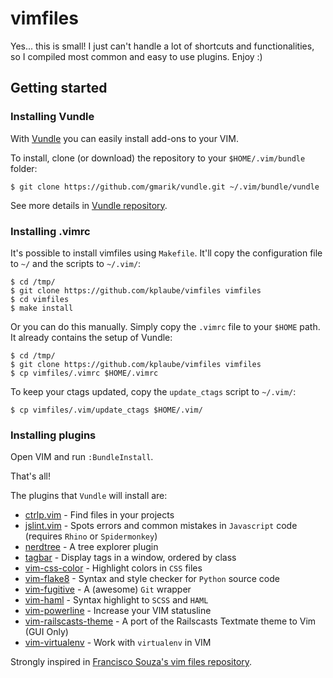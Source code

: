 vimfiles
========

Yes... this is small! I just can't handle a lot of shortcuts and
functionalities, so I compiled most common and easy to use plugins. Enjoy :)

Getting started
---------------

### Installing Vundle

With [Vundle](https://github.com/gmarik/vundle) you can easily install
add-ons to your VIM.

To install, clone (or download) the repository to your `$HOME/.vim/bundle` folder:

    $ git clone https://github.com/gmarik/vundle.git ~/.vim/bundle/vundle

See more details in [Vundle repository](https://github.com/gmarik/vundle).

### Installing .vimrc

It's possible to install vimfiles using `Makefile`. It'll copy the
configuration file to `~/` and the scripts to `~/.vim/`:

    $ cd /tmp/
    $ git clone https://github.com/kplaube/vimfiles vimfiles
    $ cd vimfiles
    $ make install

Or you can do this manually. Simply copy the `.vimrc` file to your `$HOME` path.
It already contains the setup of Vundle:

    $ cd /tmp/
    $ git clone https://github.com/kplaube/vimfiles vimfiles
    $ cp vimfiles/.vimrc $HOME/.vimrc

To keep your ctags updated, copy the `update_ctags` script to `~/.vim/`:

    $ cp vimfiles/.vim/update_ctags $HOME/.vim/

### Installing plugins

Open VIM and run `:BundleInstall`.

That's all!

The plugins that `Vundle` will install are:

* [ctrlp.vim](https://github.com/kien/ctrlp.vim) - Find files in your projects
* [jslint.vim](https://github.com/hallettj/jslint.vim) - Spots errors and common mistakes in `Javascript` code (requires `Rhino` or `Spidermonkey`)
* [nerdtree](https://github.com/scrooloose/nerdtree) - A tree explorer plugin
* [tagbar](https://github.com/majutsushi/tagbar)  - Display tags in a window, ordered by class
* [vim-css-color](https://github.com/skammer/vim-css-color) - Highlight colors in `CSS` files
* [vim-flake8](https://github.com/nvie/vim-flake8) - Syntax and style checker for `Python` source code
* [vim-fugitive](https://github.com/tpope/vim-fugitive) - A (awesome) `Git` wrapper
* [vim-haml](https://github.com/tpope/vim-haml) - Syntax highlight to `SCSS` and `HAML`
* [vim-powerline](https://github.com/Lokaltog/vim-powerline) - Increase your VIM statusline
* [vim-railscasts-theme](https://github.com/gilsondev/vim-railscasts-theme) - A port of the Railscasts Textmate theme to Vim (GUI Only)
* [vim-virtualenv](https://github.com/jmcantrell/vim-virtualenv) - Work with `virtualenv` in VIM


Strongly inspired in [Francisco Souza's vim files repository](https://github.com/fsouza/vimfiles).
